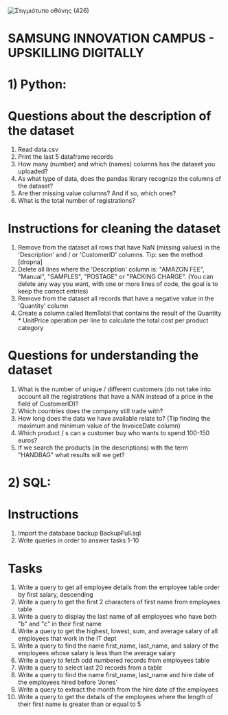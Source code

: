 ![Στιγμιότυπο οθόνης (426)](https://user-images.githubusercontent.com/57221590/149601272-2bce8273-5df9-4dba-b0f2-acd9fce9cb5d.png)

# SAMSUNG INNOVATION CAMPUS - UPSKILLING DIGITALLY

# 1) Python:
# Questions about the description of the dataset
1. Read data.csv
2. Print the last 5 dataframe records
3. How many (number) and which (names) columns has the dataset you uploaded?
4. As what type of data, does the pandas library recognize the columns of the dataset?
5. Are ther missing value columns? And if so, which ones?
6. What is the total number of registrations?

# Instructions for cleaning the dataset
1. Remove from the dataset all rows that have NaN (missing values) in the 'Description' and / or 'CustomerID' columns. Tip: see the method [dropna] 
2. Delete all lines where the 'Description' column is: "AMAZON FEE", "Manual", "SAMPLES", "POSTAGE" or "PACKING CHARGE". (You can delete any way you want, with one or more lines of code, the goal is to keep the correct entries)
3. Remove from the dataset all records that have a negative value in the 'Quantity' column
4. Create a column called ItemTotal that contains the result of the Quantity * UnitPrice operation per line to calculate the total cost per product category

# Questions for understanding the dataset
1. What is the number of unique / different customers (do not take into account all the registrations that have a ΝΑΝ instead of a price in the field of CustomerID)?
2. Which countries does the company still trade with? 
3. How long does the data we have available relate to? (Tip finding the maximum and minimum value of the InvoiceDate column)
4. Which product / s can a customer buy who wants to spend 100-150 euros?
5. If we search the products (in the descriptions) with the term "HANDBAG" what results will we get?

# 2) SQL:
# Instructions
1. Import the database backup BackupFull.sql
2. Write queries in order to answer tasks 1-10

# Tasks
1. Write a query to get all employee details from the employee table order by first salary, descending
2. Write a query to get the first 2 characters of first name from employees table
3. Write a query to display the last name of all employees who have both "b" and "c" in their first name
4. Write a query to get the highest, lowest, sum, and average salary of all employees that work in the IT dept
5. Write a query to find the name first_name, last_name, and salary of the employees whose salary is less than the average salary
6. Write a query to fetch odd numbered records from employees table
7. Write a query to select last 20 records from a table
8. Write a query to find the name first_name, last_name and hire date of the employees hired before 'Jones'
9. Write a query to extract the month from the hire date of the employees
10. Write a query to get the details of the employees where the length of their first name is greater than or equal to 5
